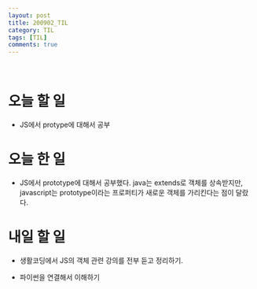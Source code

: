 ```yaml
---
layout: post
title: 200902_TIL
category: TIL
tags: [TIL]
comments: true
---
```


<br>

# 오늘 할 일

- JS에서 protype에 대해서 공부

# 오늘 한 일

- JS에서 prototype에 대해서 공부했다. java는 extends로 객체를 상속받지만, javascript는 prototype이라는 프로퍼티가 새로운 객체를 가리킨다는 점이 달랐다.

# 내일 할 일

- 생활코딩에서 JS의 객체 관련 강의를 전부 듣고 정리하기.

- 파이썬을 연결해서 이해하기


